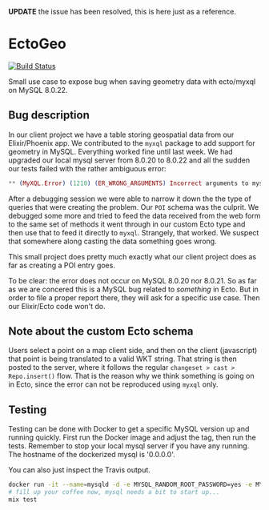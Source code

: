 **UPDATE** the issue has been resolved, this is here just as a reference.

# EctoGeo

[![Build Status](https://travis-ci.org/jackjoe/ecto_geo.svg?branch=master)](https://travis-ci.org/jackjoe/ecto_geo)

Small use case to expose bug when saving geometry data with ecto/myxql on MySQL 8.0.22.

## Bug description

In our client project we have a table storing geospatial data from our Elixir/Phoenix app. We contributed to the `myxql` package to add support for geometry in MySQL. Everything worked fine until last week. We had upgraded our local mysql server from 8.0.20 to 8.0.22 and all the sudden our tests failed with the rather ambiguous error:

```elixir
** (MyXQL.Error) (1210) (ER_WRONG_ARGUMENTS) Incorrect arguments to mysqld_stmt_execute
```

After a debugging session we were able to narrow it down the the type of queries that were creating the problem. Our `POI` schema was the culprit. We debugged some more and tried to feed the data received from the web form to the same set of methods it went through in our custom Ecto type and then use that to feed it directly to `myxql`. Strangely, that worked. We suspect that somewhere along casting the data something goes wrong.

This small project does pretty much exactly what our client project does as far as creating a POI entry goes.

To be clear: the error does not occur on MySQL 8.0.20 nor 8.0.21. So as far as we are concered this is a MySQL bug related to _something_ in Ecto. But in order to file a proper report there, they will ask for a specific use case. Then our Elixir/Ecto code won't do.

## Note about the custom Ecto schema

Users select a point on a map client side, and then on the client (javascript) that point is being translated to a valid WKT string. That string is then posted to the server, where it follows the regular `changeset > cast > Repo.insert()` flow. That is the reason why we think something is going on in Ecto, since the error can not be reproduced using `myxql` only.

## Testing

Testing can be done with Docker to get a specific MySQL version up and running quickly. First run the Docker image and adjust the tag, then run the tests. Remember to stop your local mysql server if you have any running. The hostname of the dockerized mysql is '0.0.0.0'.

You can also just inspect the Travis output.

```bash
docker run -it --name=mysqld -d -e MYSQL_RANDOM_ROOT_PASSWORD=yes -e MYSQL_USER=ecto_geo -e MYSQL_PASSWORD=ecto_geo -e MYSQL_DATABASE=ecto_geo -p 3306:3306 mysql:8.0.22
# fill up your coffee now, mysql needs a bit to start up...
mix test
```
